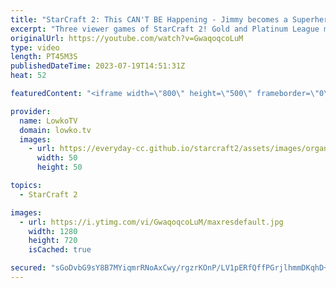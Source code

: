 ```yaml
---
title: "StarCraft 2: This CAN'T BE Happening - Jimmy becomes a Superhero!"
excerpt: "Three viewer games of StarCraft 2! Gold and Platinum League matches are right at that skill level where the games are somewhat similar to the pro level, but the outcome is surprising almost every time.  00:00 Superhero Jimmy 12:34 Planetary Fortress rush 33:40 Proxy Hatchery cheese  Support my work:"
originalUrl: https://youtube.com/watch?v=GwaqoqcoLuM
type: video
length: PT45M3S
publishedDateTime: 2023-07-19T14:51:31Z
heat: 52

featuredContent: "<iframe width=\"800\" height=\"500\" frameborder=\"0\" src=\"https://www.youtube.com/embed/GwaqoqcoLuM\" allow=\"accelerometer; autoplay; encrypted-media; gyroscope; picture-in-picture\" allowfullscreen></iframe>"

provider:
  name: LowkoTV
  domain: lowko.tv
  images:
    - url: https://everyday-cc.github.io/starcraft2/assets/images/organizations/lowko.tv-50x50.jpg
      width: 50
      height: 50

topics:
  - StarCraft 2

images:
  - url: https://i.ytimg.com/vi/GwaqoqcoLuM/maxresdefault.jpg
    width: 1280
    height: 720
    isCached: true

secured: "sGoDvbG9sY8B7MYiqmrRNoAxCwy/rgzrKOnP/LV1pERfQffPGrjlhmmDKqhD+tJfYHqPIw/tyYS97h6C/0urt1myRe0FCBnqClpDK3vDpc+ax8DSd0CYzvWpaos3M7VXfJ0iOUIA1EHM1QC92o873kf/ZohaZ9XkFIllAjbhGhCMVXCfO/niiKUvlvbNoTCyNFeU73o8mGSQI6uUKiXoi0iCVWVwjdAASozlHkiiBQCsw3ajKMwRlEAxylb4M47f/gwtanIA4CwbegkmeicExhAd1JkV7m5dQSxJWDWb50GClvL7TmaCIE4eGXL4jia0otVINQBl7iWos4vV/7oe6yoTKlsrEpYK3zpNyiVDBouIknngUEzXnOKT9o5MXQq8izEhyW95x05Slyr44ZxmF72Ko2d2GDTX6BEJLV7D0NI=;nSeUcCJnizwK4HG2SZ9ykA=="
---
```


